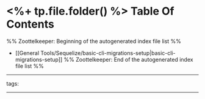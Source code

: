 # <%+ tp.file.folder() %> Table Of Contents



%% Zoottelkeeper: Beginning of the autogenerated index file list  %%
-  [[General Tools/Sequelize/basic-cli-migrations-setup|basic-cli-migrations-setup]]
%% Zoottelkeeper: End of the autogenerated index file list  %%



---

tags: 

---
